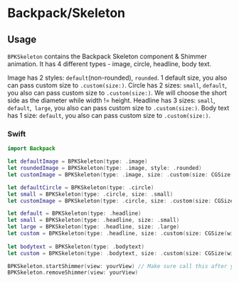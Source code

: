 # Backpack/Skeleton

## Usage

`BPKSkeleton` contains the Backpack Skeleton component & Shimmer animation. It has 4 different types - image, circle, headline, body text.

Image has 2 styles: `default`(non-rounded), `rounded`. 1 default size, you also can pass custom size to `.custom(size:)`.
Circle has 2 sizes: `small`, `default`, you also can pass custom size to `.custom(size:)`. We will choose the short side as the diameter while width != height.
Headline has 3 sizes: `small`,` default`,` large`, you also can pass custom size to `.custom(size:)`.
Body text has 1 size: `default`, you also can pass custom size to `.custom(size:)`.


### Swift

```swift
import Backpack

let defaultImage = BPKSkeleton(type: .image)
let roundedImage = BPKSkeleton(type: .image, style: .rounded)
let customImage = BPKSkeleton(type: .image, size: .custom(size: CGSize(width: 160, height: 160)))

let defaultCircle = BPKSkeleton(type: .circle)
let small = BPKSkeleton(type: .circle, size: .small)
let customImage = BPKSkeleton(type: .circle, size: .custom(size: CGSize(width: 100, height: 120)))

let default = BPKSkeleton(type: .headline)
let small = BPKSkeleton(type: .headline, size: .small)
let large = BPKSkeleton(type: .headline, size: .large)
let custom = BPKSkeleton(type: .headline, size: .custom(size: CGSize(width: 88, height: 48)))
        
let bodytext = BPKSkeleton(type: .bodytext)
let custom = BPKSkeleton(type: .bodytext, size: .custom(size: CGSize(width: 260, height: 60)))

BPKSkeleton.startShimmer(view: yourView) // Make sure call this after yourView rendered.
BPKSkeleton.removeShimmer(view: yourView)
```
